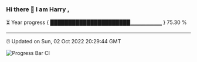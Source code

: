 ### Hi there 👋 I am Harry , 

⏳ Year progress { ██████████████████████▁▁▁▁▁▁▁▁ } 75.30 %

---

⏰ Updated on Sun, 02 Oct 2022 20:29:44 GMT

![Progress Bar CI](https://github.com/duykhang68/duykhang68/workflows/Progress%20Bar%20CI/badge.svg)
